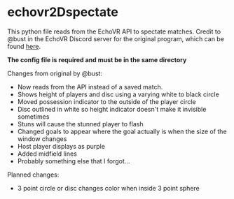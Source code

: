 # echovr2Dspectate
This python file reads from the EchoVR API to spectate matches.
Credit to @bust in the EchoVR Discord server for the original program, which can be found [here](https://github.com/qlyoung/echovr-replay/blob/master/replay2d/replay.py).

**The config file is required and must be in the same directory**

Changes from original by @bust:
- Now reads from the API instead of a saved match.
- Shows height of players and disc using a varying white to black circle
- Moved possession indicator to the outside of the player circle
- Disc outlined in white so height indicator doesn't make it invisible sometimes
- Stuns will cause the stunned player to flash
- Changed goals to appear where the goal actually is when the size of the window changes
- Host player displays as purple
- Added midfield lines
- Probably something else that I forgot...

Planned changes:
- 3 point circle or disc changes color when inside 3 point sphere
